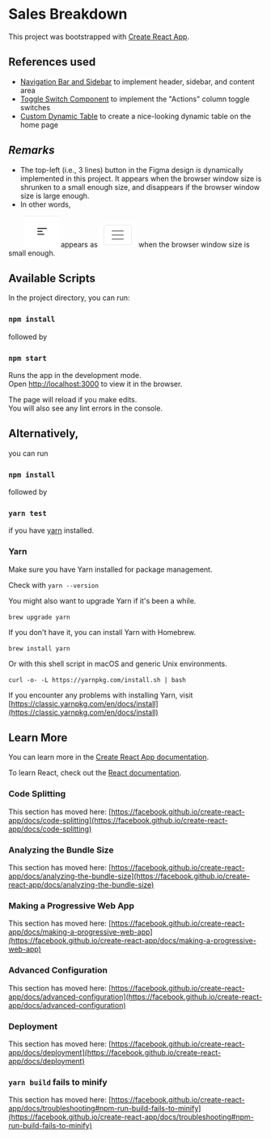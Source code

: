 # Sales Breakdown

This project was bootstrapped with [Create React App](https://github.com/facebook/create-react-app).

## References used
  - [Navigation Bar and Sidebar](https://codeburst.io/how-to-create-a-navigation-bar-and-sidebar-using-react-348243ccd93) to implement header, sidebar, and content area
  - [Toggle Switch Component](https://upmostly.com/tutorials/build-a-react-switch-toggle-component) to implement the "Actions" column toggle switches
  - [Custom Dynamic Table](https://dev.to/abdulbasit313/an-easy-way-to-create-a-customize-dynamic-table-in-react-js-3igg) to create a nice-looking dynamic table on the home page


## *Remarks*
  - The top-left (i.e., 3 lines) button in the Figma design *is* dynamically implemented in this project. It appears when the browser window size is shrunken to a small enough size, and disappears if the browser window size is large enough.
  - In other words,

&nbsp;&nbsp;&nbsp;&nbsp;&nbsp;&nbsp;&nbsp;&nbsp;![Figma button pic](images/1.png) appears as ![My button version](images/2.png) when the browser window size is small enough.

## Available Scripts

In the project directory, you can run:

### `npm install`

followed by

### `npm start`

Runs the app in the development mode.\
Open [http://localhost:3000](http://localhost:3000) to view it in the browser.

The page will reload if you make edits.\
You will also see any lint errors in the console.

## Alternatively,

you can run

### `npm install`

followed by
### `yarn test`

if you have [yarn](https://classic.yarnpkg.com/en/docs/install#debian-stable) installed.

### Yarn
Make sure you have Yarn installed for package management.

Check with `yarn --version`

You might also want to upgrade Yarn if it's been a while.

`brew upgrade yarn`

If you don't have it, you can install Yarn with Homebrew. 

`brew install yarn`

Or with this shell script in macOS and generic Unix environments.

`curl -o- -L https://yarnpkg.com/install.sh | bash`

If you encounter any problems with installing Yarn, visit [https://classic.yarnpkg.com/en/docs/install](https://classic.yarnpkg.com/en/docs/install)

## Learn More

You can learn more in the [Create React App documentation](https://facebook.github.io/create-react-app/docs/getting-started).

To learn React, check out the [React documentation](https://reactjs.org/).

### Code Splitting

This section has moved here: [https://facebook.github.io/create-react-app/docs/code-splitting](https://facebook.github.io/create-react-app/docs/code-splitting)

### Analyzing the Bundle Size

This section has moved here: [https://facebook.github.io/create-react-app/docs/analyzing-the-bundle-size](https://facebook.github.io/create-react-app/docs/analyzing-the-bundle-size)

### Making a Progressive Web App

This section has moved here: [https://facebook.github.io/create-react-app/docs/making-a-progressive-web-app](https://facebook.github.io/create-react-app/docs/making-a-progressive-web-app)

### Advanced Configuration

This section has moved here: [https://facebook.github.io/create-react-app/docs/advanced-configuration](https://facebook.github.io/create-react-app/docs/advanced-configuration)

### Deployment

This section has moved here: [https://facebook.github.io/create-react-app/docs/deployment](https://facebook.github.io/create-react-app/docs/deployment)

### `yarn build` fails to minify

This section has moved here: [https://facebook.github.io/create-react-app/docs/troubleshooting#npm-run-build-fails-to-minify](https://facebook.github.io/create-react-app/docs/troubleshooting#npm-run-build-fails-to-minify)
